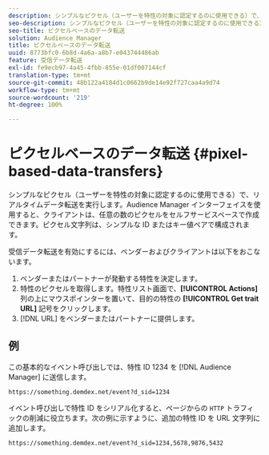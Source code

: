 ```yaml
---
description: シンプルなピクセル（ユーザーを特性の対象に認定するのに使用できる）で、リアルタイムデータ転送を実行します。Audience Manager インターフェイスを使用すると、クライアントは、任意の数のピクセルをセルフサービスベースで作成できます。ピクセル文字列は、シンプルな ID またはキー値ペアで構成されます。
seo-description: シンプルなピクセル（ユーザーを特性の対象に認定するのに使用できる）で、リアルタイムデータ転送を実行します。Audience Manager インターフェイスを使用すると、クライアントは、任意の数のピクセルをセルフサービスベースで作成できます。ピクセル文字列は、シンプルな ID またはキー値ペアで構成されます。
seo-title: ピクセルベースのデータ転送
solution: Audience Manager
title: ピクセルベースのデータ転送
uuid: 8773bfc0-6b8d-4a6a-a8b7-e043744486ab
feature: 受信データ転送
exl-id: fe9ecb97-4a45-4fbb-855e-01df007144cf
translation-type: tm+mt
source-git-commit: 48b122a4184d1c0662b9de14e92f727caa4a9d74
workflow-type: tm+mt
source-wordcount: '219'
ht-degree: 100%

---
```


# ピクセルベースのデータ転送 {#pixel-based-data-transfers}

シンプルなピクセル（ユーザーを特性の対象に認定するのに使用できる）で、リアルタイムデータ転送を実行します。Audience Manager インターフェイスを使用すると、クライアントは、任意の数のピクセルをセルフサービスベースで作成できます。ピクセル文字列は、シンプルな ID またはキー値ペアで構成されます。

<!-- c_rt_inbound_pixel_transfers.xml -->

受信データ転送を有効にするには、ベンダーおよびクライアントは以下をおこないます。

1. ベンダーまたはパートナーが発動する特性を決定します。
1. 特性のピクセルを取得します。特性リスト画面で、**[!UICONTROL Actions]** 列の上にマウスポインターを置いて、目的の特性の **[!UICONTROL Get trait URL]** 記号をクリックします。
1. [!DNL URL] をベンダーまたはパートナーに提供します。

## 例

この基本的なイベント呼び出しでは、特性 ID 1234 を [!DNL Audience Manager] に送信します。

```
https://something.demdex.net/event?d_sid=1234
```

イベント呼び出しで特性 ID をシリアル化すると、ページからの `HTTP` トラフィックの削減に役立ちます。次の例に示すように、追加の特性 ID を URL 文字列に追加します。

```
https://something.demdex.net/event?d_sid=1234,5678,9876,5432
```

